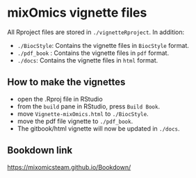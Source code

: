 # mixOmics vignette files

All Rproject files are stored in `./vignetteRproject`. In addition:

   * `./BiocStyle`:  Contains the vignette files in `BiocStyle` format.
   * `./pdf_book` :  Contains the vignette files in `pdf`          format.
   * `./docs`:       Contains the vignette files in `html`         format.

## How to make the vignettes

   * open the .Rproj file in RStudio
   * from the `build` pane in RStudio, press `Build Book`.
   * move `Vignette-mixOmics.html` to `./BiocStyle`.
   * move the pdf file vignette to `./pdf_book`.
   * The gitbook/html vignette will now be updated in `./docs`.
   
## Bookdown link
https://mixomicsteam.github.io/Bookdown/
